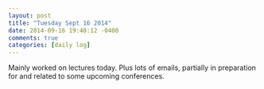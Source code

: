 ```yaml
---
layout: post
title: "Tuesday Sept 16 2014"
date: 2014-09-16 19:40:12 -0400
comments: true
categories: [daily log]
---
```


Mainly worked on lectures today. Plus lots of emails, partially in
preparation for and related to some upcoming conferences.
